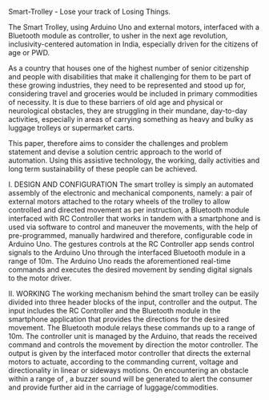 Smart-Trolley - Lose your track of Losing Things.

The Smart Trolley, using Arduino Uno and external motors, interfaced with a Bluetooth module as controller, to usher in the next age revolution, inclusivity-centered automation in India, especially driven for the citizens of age or PWD. 

As a country that houses one of the highest number of senior citizenship and people with disabilities that make it challenging for them to be part of these growing industries, they need to be represented and stood up for, considering travel and groceries would be included in primary commodities of necessity.  It is due to these barriers of old age and physical or neurological obstacles, they are struggling in their mundane, day-to-day activities, especially in areas of carrying something as heavy and bulky as luggage trolleys or supermarket carts. 
 
This paper, therefore aims to consider the challenges and problem statement and devise a solution centric approach to the world of automation. Using this assistive technology, the working, daily activities and long term sustainability of these people can be achieved. 


I.	DESIGN AND CONFIGURATION
The smart trolley is simply an automated assembly of the electronic and mechanical components, namely: a pair of external motors attached to the rotary wheels of the trolley to allow controlled and directed movement as per instruction, a Bluetooth module interfaced with RC Controller that works in tandem with a smartphone and is used via software to control and maneuver the movements, with the help of pre-programmed, manually hardwired and therefore, configurable code in Arduino Uno. The gestures controls at the RC Controller app sends control signals to the Arduino Uno through the interfaced Bluetooth module in a range of 10m. The Arduino Uno reads the aforementioned real-time commands and executes the desired movement by sending digital signals to the motor driver.

II.	WORKING
The working mechanism behind the smart trolley can be easily divided into three header blocks of the input, controller and the output. The input includes the RC Controller and the Bluetooth module in the smartphone application that provides the directions for the desired movement. The Bluetooth module relays these commands up to a range of 10m. The controller unit is managed by the Arduino, that reads the received command and controls the movement by direction the motor controller. The output is given by the interfaced motor controller that directs the external motors to actuate, according to the commanding current, voltage and directionality in linear or sideways motions. On encountering an obstacle within  a range of     , a buzzer sound will be generated to alert the consumer and provide further aid in the carriage of luggage/commodities. 



